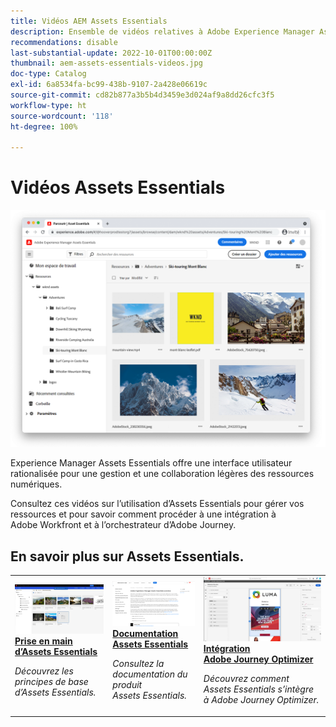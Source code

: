 ```yaml
---
title: Vidéos AEM Assets Essentials
description: Ensemble de vidéos relatives à Adobe Experience Manager Assets Essentials.
recommendations: disable
last-substantial-update: 2022-10-01T00:00:00Z
thumbnail: aem-assets-essentials-videos.jpg
doc-type: Catalog
exl-id: 6a8534fa-bc99-438b-9107-2a428e06619c
source-git-commit: cd82b877a3b5b4d3459e3d024af9a8dd26cfc3f5
workflow-type: ht
source-wordcount: '118'
ht-degree: 100%

---
```


# Vidéos Assets Essentials

![Assets Essentials.](./assets/overview/hero.png)

Experience Manager Assets Essentials offre une interface utilisateur rationalisée pour une gestion et une collaboration légères des ressources numériques.

Consultez ces vidéos sur l’utilisation d’Assets Essentials pour gérer vos ressources et pour savoir comment procéder à une intégration à Adobe Workfront et à l’orchestrateur d’Adobe Journey.

## En savoir plus sur Assets Essentials.

<table>
<td>
   <a href="./basics/managing.md">
   <img alt="Prise en main d’Assets Essentials" src="./assets/overview/getting-started.png" />
   </a>
   <div>
      <a href="./basics/managing.md">
<strong>Prise en main d’Assets Essentials</strong>
</a>
   </div>
   <p>
      <em>Découvrez les principes de base d’Assets Essentials.</em>
   </p>
</td>
<td>
   <a href="https://experienceleague.adobe.com/docs/experience-manager-assets-essentials/help/introduction.html?lang=fr">
   <img alt="Documentation Assets Essentials" src="./assets/overview/assets-essentials-docs.png"/>
   </a>
   <div>
      <a href="https://experienceleague.adobe.com/docs/experience-manager-assets-essentials/help/introduction.html?lang=fr">
<strong>Documentation Assets Essentials</strong>
</a>
   </div>
   <p>
      <em>Consultez la documentation du produit Assets Essentials.</em>
   <p>
</td>
<td>
   <a href="https://experienceleague.adobe.com/docs/journey-optimizer-learn/tutorials/create-messages/create-email-content-with-the-message-editor.html?lang=fr">
   <img alt="Adobe Journey Optimizer et Assets Essentials" src="./assets/overview/adobe-journey-optimizer.png" />
   </a>
   <div>
      <a href="https://experienceleague.adobe.com/docs/journey-optimizer-learn/tutorials/create-messages/create-email-content-with-the-message-editor.html?lang=fr">
<strong>Intégration Adobe Journey Optimizer</strong>
</a>
   </div>
   <p>
      <em>Découvrez comment Assets Essentials s’intègre à Adobe Journey Optimizer.</em>
   <p>
</td>
</table>
